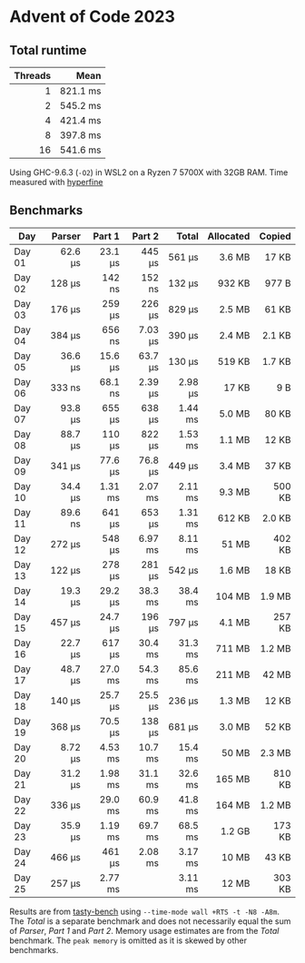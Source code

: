 # Advent of Code 2023

## Total runtime
| Threads | Mean     | 
|--------:|---------:|
|       1 | 821.1 ms | 
|       2 | 545.2 ms | 
|       4 | 421.4 ms | 
|       8 | 397.8 ms | 
|      16 | 541.6 ms | 

Using GHC-9.6.3 (`-O2`) in WSL2 on a Ryzen 7 5700X with 32GB RAM.
Time measured with [hyperfine](https://github.com/sharkdp/hyperfine)

## Benchmarks
| Day    | Parser  | Part 1  | Part 2  | Total   | Allocated | Copied |
| ------ | -------:| -------:| -------:| -------:| ---------:| ------:|
| Day 01 | 62.6 μs | 23.1 μs | 445  μs | 561  μs |    3.6 MB |  17 KB |
| Day 02 | 128  μs | 142  ns | 152  ns | 132  μs |    932 KB | 977 B  |
| Day 03 | 176  μs | 259  μs | 226  μs | 829  μs |    2.5 MB |  61 KB |
| Day 04 | 384  μs | 656  ns | 7.03 μs | 390  μs |    2.4 MB | 2.1 KB |
| Day 05 | 36.6 μs | 15.6 μs | 63.7 μs | 130  μs |    519 KB | 1.7 KB |
| Day 06 | 333  ns | 68.1 ns | 2.39 μs | 2.98 μs |     17 KB |   9 B  |
| Day 07 | 93.8 μs | 655  μs | 638  μs | 1.44 ms |    5.0 MB |  80 KB |
| Day 08 | 88.7 μs | 110  μs | 822  μs | 1.53 ms |    1.1 MB |  12 KB |
| Day 09 | 341  μs | 77.6 μs | 76.8 μs | 449  μs |    3.4 MB |  37 KB |
| Day 10 | 34.4 μs | 1.31 ms | 2.07 ms | 2.11 ms |    9.3 MB | 500 KB |
| Day 11 | 89.6 ns | 641  μs | 653  μs | 1.31 ms |    612 KB | 2.0 KB |
| Day 12 | 272  μs | 548  μs | 6.97 ms | 8.11 ms |     51 MB | 402 KB |
| Day 13 | 122  μs | 278  μs | 281  μs | 542  μs |    1.6 MB |  18 KB |
| Day 14 | 19.3 μs | 29.2 μs | 38.3 ms | 38.4 ms |    104 MB | 1.9 MB |
| Day 15 | 457  μs | 24.7 μs | 196  μs | 797  μs |    4.1 MB | 257 KB |
| Day 16 | 22.7 μs | 617  μs | 30.4 ms | 31.3 ms |    711 MB | 1.2 MB |
| Day 17 | 48.7 μs | 27.0 ms | 54.3 ms | 85.6 ms |    211 MB |  42 MB |
| Day 18 | 140  μs | 25.7 μs | 25.5 μs | 236  μs |    1.3 MB |  12 KB |
| Day 19 | 368  μs | 70.5 μs | 138  μs | 681  μs |    3.0 MB |  52 KB |
| Day 20 | 8.72 μs | 4.53 ms | 10.7 ms | 15.4 ms |     50 MB | 2.3 MB |
| Day 21 | 31.2 μs | 1.98 ms | 31.1 ms | 32.6 ms |    165 MB | 810 KB |
| Day 22 | 336  μs | 29.0 ms | 60.9 ms | 41.8 ms |    164 MB | 1.2 MB |
| Day 23 | 35.9 μs | 1.19 ms | 69.7 ms | 68.5 ms |    1.2 GB | 173 KB |
| Day 24 | 466  μs | 461  μs | 2.08 ms | 3.17 ms |     10 MB |  43 KB |
| Day 25 | 257  μs | 2.77 ms |         | 3.11 ms |     12 MB | 303 KB |

Results are from [tasty-bench](https://hackage.haskell.org/package/tasty-bench) using
`--time-mode wall +RTS -t -N8 -A8m`.
The _Total_ is a separate benchmark and does not necessarily equal the sum of
_Parser_, _Part 1_ and _Part 2_.
Memory usage estimates are from the _Total_ benchmark.
The `peak memory` is omitted as it is skewed by other benchmarks.
